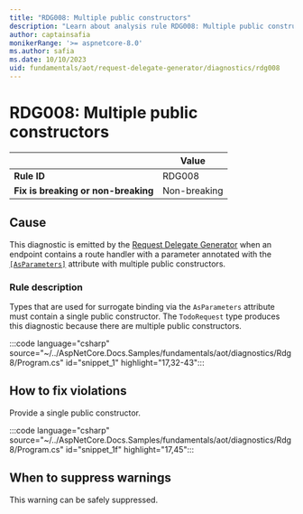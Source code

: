 ```yaml
---
title: "RDG008: Multiple public constructors"
description: "Learn about analysis rule RDG008: Multiple public constructors"
author: captainsafia
monikerRange: '>= aspnetcore-8.0'
ms.author: safia
ms.date: 10/10/2023
uid: fundamentals/aot/request-delegate-generator/diagnostics/rdg008
---
```

# RDG008: Multiple public constructors

<!-- UPDATE 9.0 Activate after release and INCLUDE is updated

[!INCLUDE[](~/includes/not-latest-version.md)]

-->

| | Value |
|-|-|
| **Rule ID** |RDG008|
| **Fix is breaking or non-breaking** |Non-breaking|

## Cause

This diagnostic is emitted by the [Request Delegate Generator](/aspnet/core/fundamentals/aot/request-delegate-generator/rdg) when an endpoint contains a route handler with a parameter annotated with the [`[AsParameters]`](xref:Microsoft.AspNetCore.Http.AsParametersAttribute) attribute with multiple public constructors.

### Rule description

Types that are used for surrogate binding via the `AsParameters` attribute must contain a single public constructor. The `TodoRequest` type produces this diagnostic because there are multiple public constructors.

<!--Sample code requires removing https from properties/launchsettings.json
 -->
:::code language="csharp" source="~/../AspNetCore.Docs.Samples/fundamentals/aot/diagnostics/Rdg8/Program.cs" id="snippet_1" highlight="17,32-43":::

## How to fix violations

Provide a single public constructor.

:::code language="csharp" source="~/../AspNetCore.Docs.Samples/fundamentals/aot/diagnostics/Rdg8/Program.cs" id="snippet_1f" highlight="17,45":::

## When to suppress warnings

This warning can be safely suppressed.
